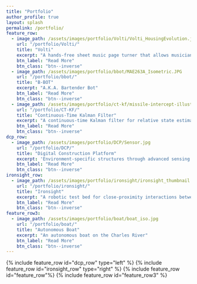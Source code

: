 ```yaml
---
title: "Portfolio"
author_profile: true
layout: splash
permalink: /portfolio/
feature_row:
  - image_path: /assets/images/portfolio/Volti/Volti_HousingEvolution.jpg
    url: "/portfolio/Volti/"
    title: "Volti"
    excerpt: "A hands-free sheet music page turner that allows musicians to play without interruption."
    btn_label: "Read More"
    btn_class: "btn--inverse"
  - image_path: /assets/images/portfolio/bbot/MAE263A_Isometric.JPG
    url: "/portfolio/bbot/"
    title: "B-BOT"
    excerpt: "A.K.A. Bartender Bot"
    btn_label: "Read More"
    btn_class: "btn--inverse"
  - image_path: /assets/images/portfolio/ct-kf/missile-intercept-illustration.png
    url: "/portfolio/CT-KF/"
    title: "Continuous-Time Kalman Filter"
    excerpt: "A continuous-time Kalman filter for relative state estimation between a missile and its target."
    btn_label: "Read More"
    btn_class: "btn--inverse"
dcp_row:
  - image_path: /assets/images/portfolio/DCP/Sensor.jpg
    url: "/portfolio/DCP/"
    title: "Digital Construction Platform"
    excerpt: 'Environment-specific structures through advanced sensing and Additive Manufacturing'
    btn_label: "Read More"
    btn_class: "btn--inverse"
ironsight_row:
  - image_path: /assets/images/portfolio/ironsight/ironsight_thumbnail.png
    url: "/portfolio/ironsight/"
    title: "Ironsight"
    excerpt: "A robotic test bed for close-proximity interactions between autonomous CubeSats."
    btn_label: "Read More"
    btn_class: "btn--inverse"
feature_row3:
  - image_path: /assets/images/portfolio/boat/boat_iso.jpg
    url: "/portfolio/boat/"
    title: "Autonomous Boat"
    excerpt: "An autonomous boat on the Charles River"
    btn_label: "Read More"
    btn_class: "btn--inverse"
---
```

{% include feature_row id="dcp_row" type="left" %}
{% include feature_row id="ironsight_row" type="right" %}
{% include feature_row id="feature_row"%}
{% include feature_row id="feature_row3" %}


